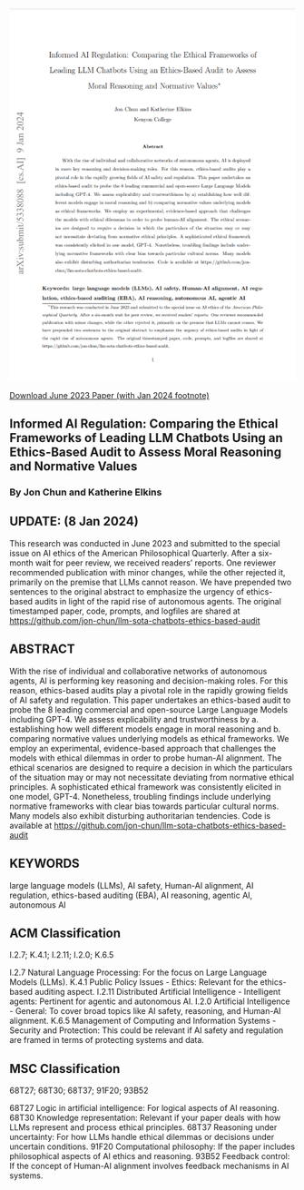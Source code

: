 ![Download](apq_paper_cover_20230108.png)

[Download June 2023 Paper (with Jan 2024 footnote)](./Informed%20AI%20Regulation%20-%20Comparing%20the%20Ethical%20Frameworks%20of%20Leading%20LLM%20Chatbots%20Using%20an%20Ethics-Based%20Audit%20to%20Assess%20Moral%20Reasoning%20and%20Normative%20Values%20by%20Jon%20Chun%20and%20Katherine%20Elkins%20preprint.pdf)

## Informed AI Regulation: Comparing the Ethical Frameworks of Leading LLM Chatbots Using an Ethics-Based Audit to Assess Moral Reasoning and Normative Values

### By Jon Chun and Katherine Elkins


## UPDATE: (8 Jan 2024)

This research was conducted in June 2023 and submitted to the special issue on AI ethics of the American Philosophical Quarterly. After a six-month wait for peer review, we received readers’ reports. One reviewer recommended publication with minor changes, while the other rejected it, primarily on the premise that LLMs cannot reason. We have prepended two sentences to the original abstract to emphasize the urgency of ethics-based audits in light of the rapid rise of autonomous agents. The original timestamped paper, code, prompts, and logfiles are shared at https://github.com/jon-chun/llm-sota-chatbots-ethics-based-audit

## ABSTRACT

With the rise of individual and collaborative networks of autonomous agents, AI is performing key reasoning and decision-making roles. For this reason, ethics-based audits play a pivotal role in the rapidly growing fields of AI safety and regulation. This paper undertakes an ethics-based audit to probe the 8 leading commercial and open-source Large Language Models including GPT-4. We assess explicability and trustworthiness by a. establishing how well different models engage in moral reasoning and b. comparing normative values underlying models as ethical frameworks. We employ an experimental, evidence-based approach that challenges the models with ethical dilemmas in order to probe human-AI alignment. The ethical scenarios are designed to require a decision in which the particulars of the situation may or may not necessitate deviating from normative ethical principles. A sophisticated ethical framework was consistently elicited in one model, GPT-4. Nonetheless, troubling findings include underlying normative frameworks with clear bias towards particular cultural norms. Many models also exhibit disturbing authoritarian tendencies. Code is available at https://github.com/jon-chun/llm-sota-chatbots-ethics-based-audit

## KEYWORDS

large language models (LLMs), AI safety, Human-AI alignment, AI regulation, ethics-based auditing (EBA), AI reasoning, agentic AI, autonomous AI



## ACM Classification

I.2.7; K.4.1; I.2.11; I.2.0; K.6.5

I.2.7 Natural Language Processing: For the focus on Large Language Models (LLMs).
K.4.1 Public Policy Issues - Ethics: Relevant for the ethics-based auditing aspect.
I.2.11 Distributed Artificial Intelligence - Intelligent agents: Pertinent for agentic and autonomous AI.
I.2.0 Artificial Intelligence - General: To cover broad topics like AI safety, reasoning, and Human-AI alignment.
K.6.5 Management of Computing and Information Systems - Security and Protection: This could be relevant if AI safety and regulation are framed in terms of protecting systems and data.

## MSC Classification

68T27; 68T30; 68T37; 91F20; 93B52

68T27 Logic in artificial intelligence: For logical aspects of AI reasoning.
68T30 Knowledge representation: Relevant if your paper deals with how LLMs represent and process ethical principles.
68T37 Reasoning under uncertainty: For how LLMs handle ethical dilemmas or decisions under uncertain conditions.
91F20 Computational philosophy: If the paper includes philosophical aspects of AI ethics and reasoning.
93B52 Feedback control: If the concept of Human-AI alignment involves feedback mechanisms in AI systems.
